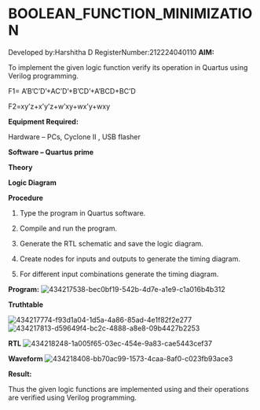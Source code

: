 # BOOLEAN_FUNCTION_MINIMIZATION
Developed by:Harshitha D RegisterNumber:212224040110
**AIM:**

To implement the given logic function verify its operation in Quartus using Verilog programming.

F1= A’B’C’D’+AC’D’+B’CD’+A’BCD+BC’D 

F2=xy’z+x’y’z+w’xy+wx’y+wxy

**Equipment Required:**

Hardware – PCs, Cyclone II , USB flasher

**Software – Quartus prime**

**Theory**

**Logic Diagram**

**Procedure**

1.	Type the program in Quartus software.

2.	Compile and run the program.

3.	Generate the RTL schematic and save the logic diagram.

4.	Create nodes for inputs and outputs to generate the timing diagram.

5.	For different input combinations generate the timing diagram.


**Program:**
![434217538-bec0bf19-542b-4d7e-a1e9-c1a016b4b312](https://github.com/user-attachments/assets/f320f026-b76d-4b17-a383-08578ca4cb6a)




**Truthtable**



![434217774-f93d1a04-1d5a-4a86-85ad-4e1f82f2e277](https://github.com/user-attachments/assets/4d6dc1bf-a529-4365-a1b7-ac3fc7a030f8)
![434217813-d59649f4-bc2c-4888-a8e8-09b4427b2253](https://github.com/user-attachments/assets/243a3d48-132d-466e-b9fc-f53d2e3dbc16)


**RTL**
![434218248-1a005f65-03ec-454e-9a83-cae5443cef37](https://github.com/user-attachments/assets/b01518aa-1a40-446e-a719-1ed058fc71f6)


**Waveform**
![434218408-bb70ac99-1573-4caa-8af0-c023fb93ace3](https://github.com/user-attachments/assets/1ff0b9fc-8f34-4013-8dc4-24bcd9cc9b80)


**Result:**

Thus the given logic functions are implemented using and their operations are verified using Verilog programming.

